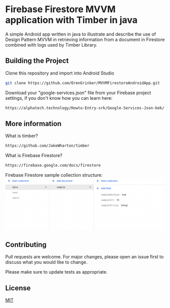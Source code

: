 # Firebase Firestore MVVM application with Timber in java

A simple Android app written in java to illustrate and describe the use of Design Pattern MVVM in retrieving information from a document in Firestore combined with logs used by Timber Library.

## Building the Project

Clone this repository and import into Android Studio

```bash
git clone https://github.com/OrenGrinker/MVVMFirestoreAndroidApp.git
```
Download your "google-services.json" file from your Firebase project settings, if you don't know how you can learn here:
```bash
https://alphatech.technology/Howto-Entry-srk/Google-Services-Json-bek/
```

## More information
What is timber?
```bash
https://github.com/JakeWharton/timber
```
What is Firebase Firestore?
```bash
https://firebase.google.com/docs/firestore
```
Firebase Firestore sample collection structure:
![Screenshot](https://github.com/OrenGrinker/MVVMFirestoreAndroidApp/blob/master/Screen%20Shot%202021-11-18%20at%2017.32.50.png?raw=true)

## Contributing
Pull requests are welcome. For major changes, please open an issue first to discuss what you would like to change.

Please make sure to update tests as appropriate.

## License
[MIT](https://choosealicense.com/licenses/mit/)
